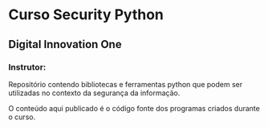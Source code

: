 # Curso Security Python
## Digital Innovation One
### Instrutor:

Repositório contendo bibliotecas e ferramentas python que podem ser utilizadas no contexto da segurança da informação.

O conteúdo aqui publicado é o código fonte dos programas criados durante o curso.
